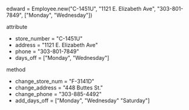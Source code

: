 edward = Employee.new("C-1451U", "1121 E. Elizabeth Ave", "303-801-7849", ["Monday", "Wednesday"])


attribute
- store_number = "C-1451U"
- address = "1121 E. Elizabeth Ave"
- phone = "303-801-7849"
- days_off = ["Monday", "Wednesday"]

method
- change_store_num = "F-3141D"
- change_address = "448 Buttes St."
- change_phone = "303-885-4492"
- add_days_off = ["Monday", "Wednesday" "Saturday"]
